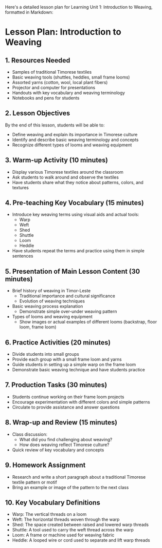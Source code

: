 Here's a detailed lesson plan for Learning Unit 1: Introduction to Weaving, formatted in Markdown:

# Lesson Plan: Introduction to Weaving

## 1. Resources Needed

- Samples of traditional Timorese textiles
- Basic weaving tools (shuttles, heddles, small frame looms)
- Assorted yarns (cotton, wool, local plant fibers)
- Projector and computer for presentations
- Handouts with key vocabulary and weaving terminology
- Notebooks and pens for students

## 2. Lesson Objectives

By the end of this lesson, students will be able to:
- Define weaving and explain its importance in Timorese culture
- Identify and describe basic weaving terminology and concepts
- Recognize different types of looms and weaving equipment

## 3. Warm-up Activity (10 minutes)

- Display various Timorese textiles around the classroom
- Ask students to walk around and observe the textiles
- Have students share what they notice about patterns, colors, and textures

## 4. Pre-teaching Key Vocabulary (15 minutes)

- Introduce key weaving terms using visual aids and actual tools:
  * Warp
  * Weft
  * Shed
  * Shuttle
  * Loom
  * Heddle
- Have students repeat the terms and practice using them in simple sentences

## 5. Presentation of Main Lesson Content (30 minutes)

- Brief history of weaving in Timor-Leste
  * Traditional importance and cultural significance
  * Evolution of weaving techniques
- Basic weaving process explanation
  * Demonstrate simple over-under weaving pattern
- Types of looms and weaving equipment
  * Show images or actual examples of different looms (backstrap, floor loom, frame loom)

## 6. Practice Activities (20 minutes)

- Divide students into small groups
- Provide each group with a small frame loom and yarns
- Guide students in setting up a simple warp on the frame loom
- Demonstrate basic weaving technique and have students practice

## 7. Production Tasks (30 minutes)

- Students continue working on their frame loom projects
- Encourage experimentation with different colors and simple patterns
- Circulate to provide assistance and answer questions

## 8. Wrap-up and Review (15 minutes)

- Class discussion:
  * What did you find challenging about weaving?
  * How does weaving reflect Timorese culture?
- Quick review of key vocabulary and concepts

## 9. Homework Assignment

- Research and write a short paragraph about a traditional Timorese textile pattern or motif
- Bring an example or image of the pattern to the next class

## 10. Key Vocabulary Definitions

- Warp: The vertical threads on a loom
- Weft: The horizontal threads woven through the warp
- Shed: The space created between raised and lowered warp threads
- Shuttle: A tool used to carry the weft thread across the warp
- Loom: A frame or machine used for weaving fabric
- Heddle: A looped wire or cord used to separate and lift warp threads